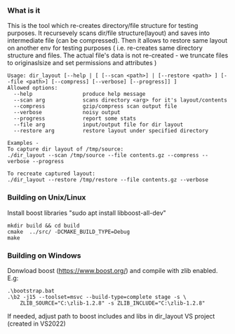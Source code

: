### What is it
This is the tool which re-creates directory/file structure for testing 
purposes. It recursevely scans dir/file structure(layout) and saves into 
intermediate file (can be compressed). Then it allows to restore same layout
on another env for testing purposes ( i.e. re-creates same directory 
structure and files. The actual file's data is not re-created - we truncate 
files to originaslsize and set permissions and attributes ) 

```
Usage: dir_layout [--help | [ [--scan <path>] | [--restore <path> ] [--file <path>] [--compress] [--verbose] [--progress]] ]
Allowed options:
  --help                produce help message
  --scan arg            scans directory <arg> for it's layout/contents
  --compress            gzip/compress scan output file
  --verbose             noisy output
  --progress            report some stats
  --file arg            input/output file for dir layout
  --restore arg         restore layout under specified directory

Examples - 
To capture dir layout of /tmp/source:
./dir_layout --scan /tmp/source --file contents.gz --compress --verbose --progress

To recreate captured layout:
./dir_layout --restore /tmp/restore --file contents.gz --verbose 
```

### Building on Unix/Linux  
Install boost libraries "sudo apt install libboost-all-dev"

```
mkdir build && cd build
cmake  ../src/ -DCMAKE_BUILD_TYPE=Debug
make 
```
### Building on Windows 
Donwload boost (https://www.boost.org/) and compile with zlib enabled.
E.g: 
```
.\bootstrap.bat
.\b2 -j15 --toolset=msvc --build-type=complete stage -s \ 
    ZLIB_SOURCE="C:\zlib-1.2.8" -s ZLIB_INCLUDE="C:\zlib-1.2.8" 
```

If needed, adjust path to boost includes and libs in dir_layout VS project 
(created in VS2022)


